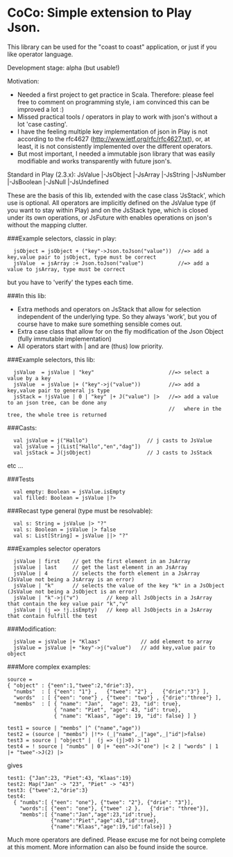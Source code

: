 CoCo: Simple extension to Play Json.
====================================

This library can be used for the "coast to coast" application, or just if you like operator language.

Development stage: alpha (but usable!)
 
Motivation:
* Needed a first project to get practice in Scala.
  Therefore: please feel free to comment on programming style, i am convinced this can be improved a lot :)
* Missed practical tools / operators in play to work with json's without a lot 'case casting'.
* I have the feeling multiple key implementation of json in Play is not according to the rfc4627 (http://www.ietf.org/rfc/rfc4627.txt), or, at least, it is not consistently implemented over the different operators.
* But most important, I needed a immutable json library that was easily modifiable and works transparently with future json's. 
  
Standard in Play (2.3.x):
 JsValue
 |-JsObject
 |-JsArray
 |-JsString
 |-JsNumber
 |-JsBoolean
 |-JsNull
 |-JsUndefined

These are the basis of this lib, extended with the case class 
'JsStack', which use is optional. All operators are implicitly
defined on the JsValue type (if you want to stay within Play) and 
on the JsStack type, which is closed under its own operations,
or JsFuture with enables operations on json's without the mapping
clutter.

###Example selectors, classic in play:
```
  jsObject = jsObject + ("key"->Json.toJson("value"))  //=> add a key,value pair to jsObject, type must be correct
  jsValue  = jsArray :+ Json.toJson("value")           //=> add a value to jsArray, type must be correct
```
but you have to 'verify' the types each time.

###In this lib:
* Extra methods and operators on JsStack that allow for selection 
  independent of the underlying type. So they always 'work', but you
  of course have to make sure something sensible comes out.  
* Extra case class that allow for on the fly modification of the
  Json Object (fully immutable implementation)  
* All operators start with | and are (thus) low priority. 
  
###Example selectors, this lib:
```
  jsValue  = jsValue | "key"                        //=> select a value by a key
  jsValue  = jsValue |+ ("key"->j("value"))         //=> add a key,value pair to general js type 
  jsStack = !jsValue | 0 | "key" |+ J("value") |>   //=> add a value to an json tree, can be done any
                                                    //   where in the tree, the whole tree is returned 
```                                                   
###Casts:
```
  val jsValue = j("Hallo")                   // j casts to JsValue
  val jsValue = j(List["Hallo","en","dag"])  
  val jsStack = J(jsObject)                  // J casts to JsStack
```
etc ... 

###Tests
```
  val empty: Boolean = jsValue.isEmpty
  val filled: Boolean = jsValue |?>
```
  
###Recast type general (type must be resolvable):
```
  val s: String = jsValue |> "?" 
  val s: Boolean = jsValue |> false 
  val s: List[String] = jsValue ||> "?" 
```

###Examples selector operators 
```
  jsValue | first    // get the first element in an JsArray
  jsValue | last     // get the last element in an JsArray
  jsValue | 4        // selects the forth element in a JsArray (JsValue not being a JsArray is an error)
  jsValue | "k"      // selects the value of the key "k" in a JsObject   (JsValue not being a JsObject is an error)
  jsValue | "k"->j("v")         // keep all JsObjects in a JsArray that contain the key value pair "k","v"
  jsValue | (j => !j.isEmpty)   // keep all JsObjects in a JsArray that contain fulfill the test
```

###Modification:
```
  jsValue = jsValue |+ "Klaas"             // add element to array
  jsValue = jsValue |+ "key"->j("value")   // add key,value pair to object  
```

###More complex examples:
```
source = 
{ "object" : {"een":1,"twee":2,"drie":3},
  "numbs"  : [ {"een": "1"} ,   {"twee": "2"} ,   {"drie":"3"} ], 
  "words"  : [ {"een": "one"} , {"twee": "two"} , {"drie":"three"} ],
  "membs"  : [ { "name": "Jan",  "age": 23, "id": true}, 
               { "name": "Piet", "age": 43, "id": true}, 
               { "name": "Klaas", "age": 19, "id": false} ] }

test1 = source | "membs" |^ ("name","age"))
test2 = (source | "membs") |!*> (_|"name",_|"age",_|"id"|>false)
test3 = source | "object" |  (j => (j|>0) > 1) 
test4 = ! source | "numbs" | 0 |+ "een"->J("one") |< 2 | "words" | 1 |+ "twee"->J(2) |>   
```

gives

```
test1: {"Jan":23, "Piet":43, "Klaas":19}
test2: Map("Jan" -> "23", "Piet" -> "43")
test3: {"twee":2,"drie":3}
test4:
  { "numbs":[ {"een": "one"}, {"twee": "2"}, {"drie": "3"}],
    "words":[ {"een": "one"}, {"twee" :2 },   {"drie": "three"}],
    "membs":[ {"name":"Jan","age":23,"id":true},
              {"name":"Piet","age":43,"id":true},
              {"name":"Klaas","age":19,"id":false}] } 
```

Much more operators are defined.
Please excuse me for not being complete at this moment.
More information can also be found inside the source.

